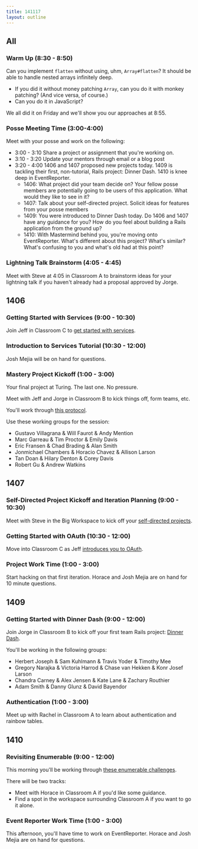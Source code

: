 ```yaml
---
title: 141117
layout: outline
---
```


## All

### Warm Up (8:30 - 8:50)

Can you implement `flatten` without using, uhm, `Array#flatten`? It should be able to handle nested arrays infinitely deep.

* If you did it without money patching `Array`, can you do it with monkey patching? (And vice versa, of course.)
* Can you do it in JavaScript?

We all did it on Friday and we'll show you our approaches at 8:55.

### Posse Meeting Time (3:00-4:00)

Meet with your posse and work on the following:

* 3:00 - 3:10 Share a project or assignment that you're working on.
* 3:10 - 3:20 Update your mentors through email or a blog post
* 3:20 - 4:00 1406 and 1407 proposed new projects today. 1409 is tackling their first, non-tutorial, Rails project: Dinner Dash. 1410 is knee deep in EventReporter.
  * 1406: What project did your team decide on? Your fellow posse members are potentially going to be users of this application. What would they like to see in it?
  * 1407: Talk about your self-directed project. Solicit ideas for features from your posse members
  * 1409: You were introduced to Dinner Dash today. Do 1406 and 1407 have any guidance for you? How do you feel about building a Rails application from the ground up?
  * 1410: With Mastermind behind you, you're moving onto EventReporter. What's different about this project? What's similar? What's confusing to you and what's old had at this point?

### Lightning Talk Brainstorm (4:05 - 4:45)

Meet with Steve at 4:05 in Classroom A to brainstorm ideas for your lightning talk if you haven't already had a proposal approved by Jorge.

## 1406

### Getting Started with Services (9:00 - 10:30)

Join Jeff in Classroom C to [get started with services](https://github.com/turingschool/lesson_plans/blob/master/ruby_04-apis_and_scalability/getting_started_with_services.markdown).

### Introduction to Services Tutorial (10:30 - 12:00)

Josh Mejia will be on hand for questions.

### Mastery Project Kickoff (1:00 - 3:00)

Your final project at Turing. The last one. No pressure.

Meet with Jeff and Jorge in Classroom B to kick things off, form teams, etc.

You'll work through [this protocol](https://github.com/turingschool/lesson_plans/blob/master/ruby_04-apis_and_scalability/pitching_mastery_projects.markdown).

Use these working groups for the session:

* Gustavo Villagrana & Will Faurot & Andy Mention
* Marc Garreau & Tim Proctor & Emily Davis
* Eric Fransen & Chad Brading & Alan Smith
* Jonmichael Chambers & Horacio Chavez & Allison Larson
* Tan Doan & Hilary Denton & Corey Davis
* Robert Gu & Andrew Watkins

## 1407

### Self-Directed Project Kickoff and Iteration Planning (9:00 - 10:30)

Meet with Steve in the Big Workspace to kick off your [self-directed projects](https://github.com/turingschool/lesson_plans/blob/master/ruby_03-professional_rails_applications/self_directed_project.markdown).

### Getting Started with OAuth (10:30 - 12:00)

Move into Classroom C as Jeff [introduces you to OAuth](https://github.com/turingschool/lesson_plans/blob/master/ruby_03-professional_rails_applications/getting_started_with_oauth.markdown).

### Project Work Time (1:00 - 3:00)

Start hacking on that first iteration. Horace and Josh Mejia are on hand for 10 minute questions.

## 1409

### Getting Started with Dinner Dash (9:00 - 12:00)

Join Jorge in Classroom B to kick off your first team Rails project: [Dinner Dash](http://tutorials.jumpstartlab.com/projects/dinner_dash.html).

You'll be working in the following groups:

* Herbert Joseph & Sam Kuhlmann & Travis Yoder & Timothy Mee
* Gregory Narajka & Victoria Harrod & Chase van Hekken & Konr Josef Larson
* Chandra Carney & Alex Jensen & Kate Lane & Zachary Routhier
* Adam Smith & Danny Glunz & David Bayendor

### Authentication (1:00 - 3:00)

Meet up with Rachel in Classroom A to learn about authentication and rainbow tables.

## 1410

### Revisiting Enumerable (9:00 - 12:00)

This morning you'll be working through [these enumerable challenges](https://github.com/turingschool-examples/enumerable-challenges).

There will be two tracks:

* Meet with Horace in Classroom A if you'd like some guidance.
* Find a spot in the workspace surrounding Classroom A if you want to go it alone.

### Event Reporter Work Time (1:00 - 3:00)

This afternoon, you'll have time to work on EventReporter. Horace and Josh Mejia are on hand for questions.
